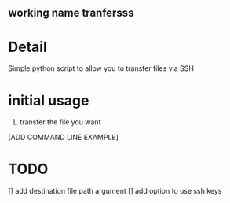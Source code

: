 ## working name tranfersss

# Detail

Simple python script to allow you to transfer files via SSH

# initial usage

1) transfer the file you want

[ADD COMMAND LINE EXAMPLE]

# TODO

[] add destination file path argument
[] add option to use ssh keys
